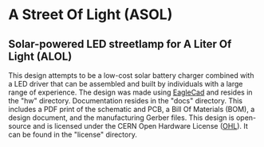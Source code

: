 # A Street Of Light (ASOL)
## Solar-powered LED streetlamp for A Liter Of Light (ALOL)
This design attempts to be a low-cost solar battery charger combined with a LED
driver that can be assembled and built by individuals with a large range of
experience.  The design was made using [EagleCad](http://www.cadsoftusa.com/)
and resides in the "hw" directory.  Documentation resides in the "docs"
directory.  This includes a PDF print of the schematic and PCB, a Bill Of
Materials (BOM), a design document, and the manufacturing Gerber files.  This
design is open-source and is licensed under the CERN Open Hardware License
([OHL](http://www.ohwr.org/projects/cernohl/wiki)).  It can be found in the
"license" directory.

